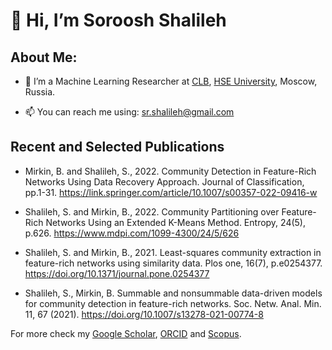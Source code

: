 # 👋 Hi, I’m Soroosh Shalileh 


## About Me:
  - 🌱 I’m a Machine Learning Researcher at [CLB](https://www.hse.ru/en/neuroling/), [HSE University](https://www.hse.ru/en/), Moscow, Russia. 


- 📫 You can reach me using: sr.shalileh@gmail.com 

## Recent and Selected Publications

- Mirkin, B. and Shalileh, S., 2022. Community Detection in Feature-Rich Networks Using Data Recovery Approach. Journal of Classification, pp.1-31.
https://link.springer.com/article/10.1007/s00357-022-09416-w

- Shalileh, S. and Mirkin, B., 2022. Community Partitioning over Feature-Rich Networks Using an Extended K-Means Method. Entropy, 24(5), p.626. https://www.mdpi.com/1099-4300/24/5/626

- Shalileh, S. and Mirkin, B., 2021. Least-squares community extraction in feature-rich networks using similarity data. Plos one, 16(7), p.e0254377. https://doi.org/10.1371/journal.pone.0254377

- Shalileh, S., Mirkin, B. Summable and nonsummable data-driven models for community detection in feature-rich networks. Soc. Netw. Anal. Min. 11, 67 (2021). https://doi.org/10.1007/s13278-021-00774-8


For more check my [Google Scholar](https://scholar.google.com/citations?user=3Fe4hWAAAAAJ&hl=en), [ORCID](https://orcid.org/0000-0001-6226-4990) and [Scopus](https://www.scopus.com/authid/detail.uri?partnerID=HzOxMe3b&authorId=57202057084&origin=inward).




<!---
Sorooshi/Sorooshi is a ✨ special ✨ repository because its `README.md` (this file) appears on your GitHub profile.
You can click the Preview link to take a look at your changes.
--->
